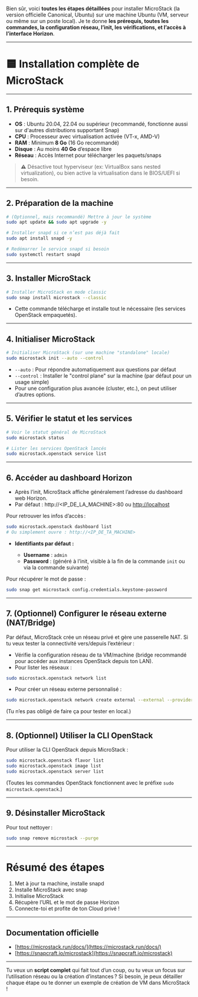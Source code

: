 Bien sûr, voici **toutes les étapes détaillées** pour installer MicroStack (la version officielle Canonical, Ubuntu) sur une machine Ubuntu (VM, serveur ou même sur un poste local).
Je te donne **les prérequis, toutes les commandes, la configuration réseau, l’init, les vérifications, et l’accès à l’interface Horizon**.

---

# 🟦 **Installation complète de MicroStack**

---

## **1. Prérequis système**

* **OS** : Ubuntu 20.04, 22.04 ou supérieur (recommandé, fonctionne aussi sur d'autres distributions supportant Snap)
* **CPU** : Processeur avec virtualisation activée (VT-x, AMD-V)
* **RAM** : Minimum **8 Go** (16 Go recommandé)
* **Disque** : Au moins **40 Go** d’espace libre
* **Réseau** : Accès Internet pour télécharger les paquets/snaps

> **⚠️** Désactive tout hyperviseur (ex: VirtualBox sans nested virtualization), ou bien active la virtualisation dans le BIOS/UEFI si besoin.

---

## **2. Préparation de la machine**

```bash
# (Optionnel, mais recommandé) Mettre à jour le système
sudo apt update && sudo apt upgrade -y

# Installer snapd si ce n’est pas déjà fait
sudo apt install snapd -y

# Redémarrer le service snapd si besoin
sudo systemctl restart snapd
```

---

## **3. Installer MicroStack**

```bash
# Installer MicroStack en mode classic
sudo snap install microstack --classic
```

* Cette commande télécharge et installe tout le nécessaire (les services OpenStack empaquetés).

---

## **4. Initialiser MicroStack**

```bash
# Initialiser MicroStack (sur une machine "standalone" locale)
sudo microstack init --auto --control
```

* `--auto` : Pour répondre automatiquement aux questions par défaut
* `--control` : Installer le "control plane" sur la machine (par défaut pour un usage simple)
* Pour une configuration plus avancée (cluster, etc.), on peut utiliser d’autres options.

---

## **5. Vérifier le statut et les services**

```bash
# Voir le statut général de MicroStack
sudo microstack status

# Lister les services OpenStack lancés
sudo microstack.openstack service list
```

---

## **6. Accéder au dashboard Horizon**

* Après l’init, MicroStack affiche généralement l’adresse du dashboard web Horizon.
* Par défaut : http\://\<IP\_DE\_LA\_MACHINE>:80 ou [http://localhost](http://localhost)

Pour retrouver les infos d’accès :

```bash
sudo microstack.openstack dashboard list
# Ou simplement ouvre : http://<IP_DE_TA_MACHINE>
```

* **Identifiants par défaut :**

  * **Username** : `admin`
  * **Password** : (généré à l’init, visible à la fin de la commande `init` ou via la commande suivante)

Pour récupérer le mot de passe :

```bash
sudo snap get microstack config.credentials.keystone-password
```

---

## **7. (Optionnel) Configurer le réseau externe (NAT/Bridge)**

Par défaut, MicroStack crée un réseau privé et gère une passerelle NAT.
Si tu veux tester la connectivité vers/depuis l’extérieur :

* Vérifie la configuration réseau de ta VM/machine (bridge recommandé pour accéder aux instances OpenStack depuis ton LAN).
* Pour lister les réseaux :

```bash
sudo microstack.openstack network list
```

* Pour créer un réseau externe personnalisé :

```bash
sudo microstack.openstack network create external --external --provider-physical-network physnet1 --provider-network-type flat
```

(Tu n’es pas obligé de faire ça pour tester en local.)

---

## **8. (Optionnel) Utiliser la CLI OpenStack**

Pour utiliser la CLI OpenStack depuis MicroStack :

```bash
sudo microstack.openstack flavor list
sudo microstack.openstack image list
sudo microstack.openstack server list
```

(Toutes les commandes OpenStack fonctionnent avec le préfixe `sudo microstack.openstack`.)

---

## **9. Désinstaller MicroStack**

Pour tout nettoyer :

```bash
sudo snap remove microstack --purge
```

---

# **Résumé des étapes**

1. Met à jour ta machine, installe snapd
2. Installe MicroStack avec snap
3. Initialise MicroStack
4. Récupère l’URL et le mot de passe Horizon
5. Connecte-toi et profite de ton Cloud privé !

---

## **Documentation officielle**

* [https://microstack.run/docs/](https://microstack.run/docs/)
* [https://snapcraft.io/microstack](https://snapcraft.io/microstack)

---

Tu veux un **script complet** qui fait tout d’un coup, ou tu veux un focus sur l’utilisation réseau ou la création d’instances ?
Si besoin, je peux détailler chaque étape ou te donner un exemple de création de VM dans MicroStack !
